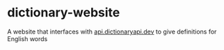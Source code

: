 # dictionary-website
A website that interfaces with [api.dictionaryapi.dev](https://dictionaryapi.dev/) to give definitions for English words
